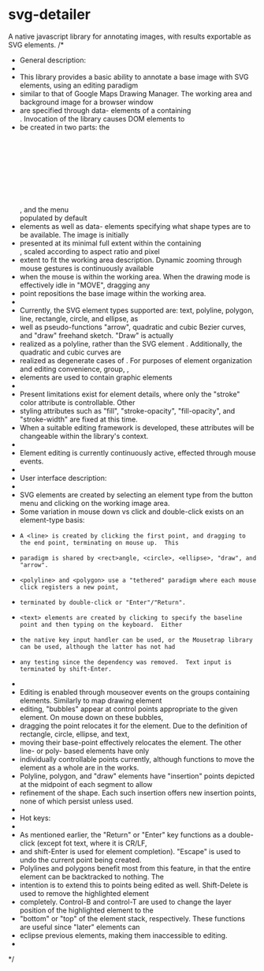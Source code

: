 # svg-detailer
A native javascript library for annotating images, with results exportable as SVG elements.
/*
* General description:
*
*   This library provides a basic ability to annotate a base image with SVG elements, using an editing paradigm
*   similar to that of Google Maps Drawing Manager.  The working area and background image for a browser window
*   are specified through data- elements of a containing <div>.  Invocation of the library causes DOM elements to
*   be created in two parts: the <svg> itself within the container <div>, and the menu <div> populated by default
*   elements as well as data- elements specifying what shape types are to be available.  The image is initially
*   presented at its minimal full extent within the containing <div>, scaled according to aspect ratio and pixel
*   extent to fit the working area description.  Dynamic zooming through mouse gestures is continuously available
*   when the mouse is within the working area.  When the drawing mode is effectively idle in "MOVE", dragging any
*   point repositions the base image within the working area.
*
*   Currently, the SVG element types supported are: text, polyline, polygon, line, rectangle, circle, and ellipse, as
*   well as pseudo-functions "arrow", quadratic and cubic Bezier curves, and "draw" freehand sketch.  "Draw" is actually
*   realized as a polyline, rather than the SVG element <path>.  Additionally, the quadratic and cubic curves are
*   realized as degenerate cases of <path>.  For purposes of element organization and editing convenience, group, <g>,
*   elements are used to contain graphic elements
*
*   Present limitations exist for element details, where only the "stroke" color attribute is controllable.  Other
*   styling attributes such as "fill", "stroke-opacity", "fill-opacity", and "stroke-width" are fixed at this time.
*   When a suitable editing framework is developed, these attributes will be changeable within the library's context.
*
*   Element editing is currently continuously active, effected through mouse events.
*
* User interface description:
*
*   SVG elements are created by selecting an element type from the button menu and clicking on the working image area.
*   Some variation in mouse down vs click and double-click exists on an element-type basis:
*     A <line> is created by clicking the first point, and dragging to the end point, terminating on mouse up.  This
*     paradigm is shared by <rect>angle, <circle>, <ellipse>, "draw", and "arrow".
*     <polyline> and <polygon> use a "tethered" paradigm where each mouse click registers a new point,
*     terminated by double-click or "Enter"/"Return".
*     <text> elements are created by clicking to specify the baseline point and then typing on the keyboard.  Either
*     the native key input handler can be used, or the Mousetrap library can be used, although the latter has not had
*     any testing since the dependency was removed.  Text input is terminated by shift-Enter.
*
*   Editing is enabled through mouseover events on the <g> groups containing elements. Similarly to map drawing element
*   editing, "bubbles" appear at control points appropriate to the given element. On mouse down on these bubbles,
*   dragging the point relocates it for the element.  Due to the definition of rectangle, circle, ellipse, and text,
*   moving their base-point effectively relocates the element.  The other line-  or poly- based elements have only
*   individually controllable points currently, although functions to move the element as a whole are in the works.
*   Polyline, polygon, and "draw" elements have "insertion" points depicted at the midpoint of each segment to allow
*   refinement of the shape.  Each such insertion offers new insertion points, none of which persist unless used.
*
*   Hot keys:
*
*   As mentioned earlier, the "Return" or "Enter" key functions as a double-click (except fot text, where it is CR/LF,
*   and shift-Enter is used for element completion).  "Escape" is used to undo the current point being created.
*   Polylines and polygons benefit most from this feature, in that the entire element can be backtracked to nothing. The
*   intention is to extend this to points being edited as well.  Shift-Delete is used to remove the highlighted element
*   completely.  Control-B and control-T are used to change the layer position of the highlighted element to the
*   "bottom" or "top" of the element stack, respectively.  These functions are useful since "later" elements can
*   eclipse previous elements, making them inaccessible to editing.
*
*/